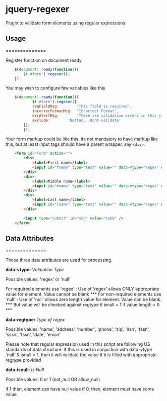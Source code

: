 jquery-regexer
==============

Plugin to validate form elements using regular expressions

## Usage
==============

Register function on document ready

```javascript
	$(document).ready(function(){
		$('#form').regexer();
	});
```

You may wish to configure few variables like this

```javascript
	$(document).ready(function(){
        	$('#form').regexer({
			reqFieldMsg: 		'This field is required',
			incorrecFormatMsg: 	'Incorrect Format',
			errAlertMsg:		'There are validation errors in this step.',
			exclude:		'button, .dont-validate'
		});
    	});
```

Your form markup could be like this.
Its not mandatory to have markup like this, but at least input tags should have a parent wrapper, say ```<div>```.

```html
	<form id="form" action="">
		<div>
			<label>First name</label>
			<input id="fname" type="text" value="" data-vtype="regex" data-regtype="name" data-isnull="0" >
		</div>
		<div>
			<label>Middle name</label>
			<input id="mname" type="text" value="" data-vtype="regex" data-regtype="name" data-isnull="0" >
		</div>
		<div>
			<label>Last name</label>
			<input id="lname" type="text" value="" data-vtype="regex" data-regtype="name" data-isnull="0" >
		</div>
			
		<input type="submit" id="sub" value="subm" />
	</form>
```

## Data Attributes
==============

Those three data attributes are used for processing.

**data-vtype:** *Valdiation Type*

Possible values: 'regex' or 'null'

For required elements use 'regex' : Use of 'regex' allows ONLY appropriate value for element. Value cannot be blank ***
For non-required elements use 'null' : Use of 'null' allows zero length value for element. Value can be blank. ***
But value will be checked against regtype if isnull = 1 if value.length > 0 ***

**data-regtype:** *Type of regex*

Possible values: 'name', 'address', 'number', 'phone', 'zip', 'ssn', 'fssn', 'sssn', 'tssn', 'date', 'email'

Please note that regular expression used in this script are following US standards of data structure.
If this is used in conjuction with data-vtype 'null' & isnull = 1, then it will validate the value if it is filled with appropriate regtype provided

**data-isnull:** *Is Null*

Possible values: 0 or 1 (not_null OR allow_null)

if 1 then, element can have null value
if 0, then, element must have some value

